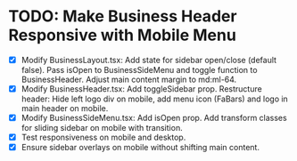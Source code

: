 # TODO: Make Business Header Responsive with Mobile Menu

- [x] Modify BusinessLayout.tsx: Add state for sidebar open/close (default false). Pass isOpen to BusinessSideMenu and toggle function to BusinessHeader. Adjust main content margin to md:ml-64.
- [x] Modify BusinessHeader.tsx: Add toggleSidebar prop. Restructure header: Hide left logo div on mobile, add menu icon (FaBars) and logo in main header on mobile.
- [x] Modify BusinessSideMenu.tsx: Add isOpen prop. Add transform classes for sliding sidebar on mobile with transition.
- [x] Test responsiveness on mobile and desktop.
- [x] Ensure sidebar overlays on mobile without shifting main content.
